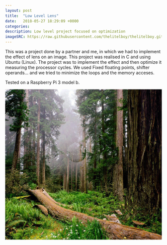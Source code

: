 ```yaml
---
layout: post
title:  "Low Level Lens"
date:   2018-05-27 18:29:09 +0000
categories: 
description: Low level project focused on optimization
imageSRC: https://raw.githubusercontent.com/thelitelboy/thelitelboy.github.io/master/_assets/Lens.png
---
```


This was a project done by a partner and me, in which we had to implement the effect of lens on an image. This project was realised in C and using Ubuntu (Linux). The project was to implement the effect and then optimize it measuring the processor cycles. We used Fixed floating points, shifter operands... and we tried to minimize the loops and the memory acceses. 

Tested on a Raspberry Pi 3 model b.

![LowLevelLens-Image][LLL-Image]

[LLL-Image]: https://raw.githubusercontent.com/thelitelboy/thelitelboy.github.io/master/_assets/Lens.png